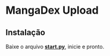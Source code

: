 # MangaDex Upload

## Instalação

Baixe o arquivo [**start.py**](https://github.com/OneDefauter/MangaDex-Upload/releases/download/Main/start.py), inicie e pronto.